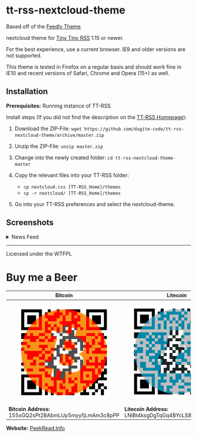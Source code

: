 tt-rss-nextcloud-theme
===================
Based off of the [Feedly Theme](https://github.com/levito/tt-rss-feedly-theme)

nextcloud theme for [Tiny Tiny RSS](https://git.tt-rss.org/git/tt-rss/wiki) 1.15 or newer.

For the best experience, use a current browser. IE9 and older versions are not supported.

This theme is tested in Firefox on a regular basis and should work fine in IE10 and recent versions of Safari, Chrome and Opera (15+) as well.

## Installation

**Prerequisites:** Running instance of TT-RSS

Install steps (If you did not find the description on the [TT-RSS Homepage](https://git.tt-rss.org/git/tt-rss/wiki/Themes)):

1. Download the ZIP-File: `wget https://github.com/dugite-code/tt-rss-nextcloud-theme/archive/master.zip`
2. Unzip the ZIP-File: `unzip master.zip`
3. Change into the newly created folder: `cd tt-rss-nextcloud-theme-master`
4. Copy the relevant files into your TT-RSS folder:

    * `cp nextcloud.css [TT-RSS_Home]/themes`
    * `cp -r nextcloud/ [TT-RSS_Home]/themes`

5. Go into your TT-RSS preferences and select the nextcloud-theme.

## Screenshots
<details>
<summary>News Feed</summary>

![expandable](./screenshots/Screenshot1.png)

</details>

---

Licensed under the WTFPL

# Buy me a Beer

| Bitcoin  | Litecoin |
| ------------- | ------------- |
| <p align="center"><img alt="image" align="middle" style="max-width: 250px;" src="https://raw.githubusercontent.com/dugite-code/Icons/master/Donation%20Icons/bitcoin.svg?sanitize=true"></p> | <p align="center"><img alt="image" style="max-width: 250px;" src="https://raw.githubusercontent.com/dugite-code/Icons/master/Donation%20Icons/litecoin.svg?sanitize=true"></p> |
| **Bitcoin Address:** 155xGQ2sPt2BAbmLUp5myyfjLmAm3c8pPP | **Litecoin Address:** LNiBt4ksgDgTqGq4BYcLS8vtNkdn1Lrmmh |

**Website:** [PeekRead.Info](peekread.info)

